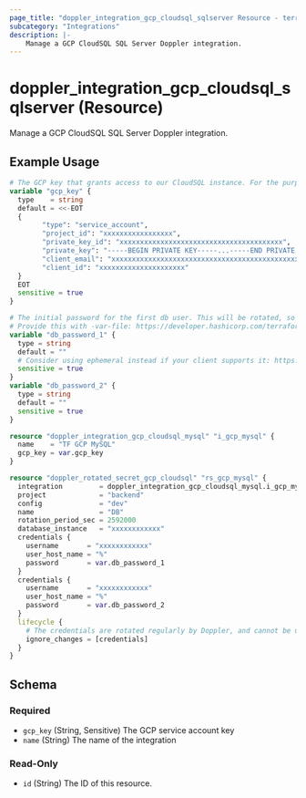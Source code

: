 ```yaml
---
page_title: "doppler_integration_gcp_cloudsql_sqlserver Resource - terraform-provider-doppler"
subcategory: "Integrations"
description: |-
	Manage a GCP CloudSQL SQL Server Doppler integration.
---
```


# doppler_integration_gcp_cloudsql_sqlserver (Resource)

Manage a GCP CloudSQL SQL Server Doppler integration.

## Example Usage

```terraform
# The GCP key that grants access to our CloudSQL instance. For the purposes of this example, this is provided directly.
variable "gcp_key" {
  type    = string
  default = <<-EOT
  {
        "type": "service_account",
        "project_id": "xxxxxxxxxxxxxxxxx",
        "private_key_id": "xxxxxxxxxxxxxxxxxxxxxxxxxxxxxxxxxxxxxxxx",
        "private_key": "-----BEGIN PRIVATE KEY-----...-----END PRIVATE KEY-----",
        "client_email": "xxxxxxxxxxxxxxxxxxxxxxxxxxxxxxxxxxxxxxxxxxxxxxxxxxxxxxxxx",
        "client_id": "xxxxxxxxxxxxxxxxxxxxx"
  }
  EOT
  sensitive = true
}

# The initial password for the first db user. This will be rotated, so we provide a default and ignore changes below.
# Provide this with -var-file: https://developer.hashicorp.com/terraform/language/values/variables#variable-definitions-tfvars-files 
variable "db_password_1" {
  type = string
  default = ""
  # Consider using ephemeral instead if your client supports it: https://developer.hashicorp.com/terraform/language/values/variables#exclude-values-from-state
  sensitive = true
}
variable "db_password_2" {
  type = string
  default = ""
  sensitive = true
}

resource "doppler_integration_gcp_cloudsql_mysql" "i_gcp_mysql" {
  name    = "TF GCP MySQL"
  gcp_key = var.gcp_key
}

resource "doppler_rotated_secret_gcp_cloudsql" "rs_gcp_mysql" {
  integration         = doppler_integration_gcp_cloudsql_mysql.i_gcp_mysql.id
  project             = "backend"
  config              = "dev"
  name                = "DB"
  rotation_period_sec = 2592000
  database_instance   = "xxxxxxxxxxxx"
  credentials {
    username       = "xxxxxxxxxxxx"
    user_host_name = "%"
    password       = var.db_password_1
  }
  credentials {
    username       = "xxxxxxxxxxxx"
    user_host_name = "%"
    password       = var.db_password_2
  }
  lifecycle {
    # The credentials are rotated regularly by Doppler, and cannot be updated via TF after initialization, so skip checking the credentials against state.
    ignore_changes = [credentials]
  }
}
```

<!-- schema generated by tfplugindocs -->
## Schema

### Required

- `gcp_key` (String, Sensitive) The GCP service account key
- `name` (String) The name of the integration

### Read-Only

- `id` (String) The ID of this resource.
